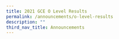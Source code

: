 ```yaml
---
title: 2021 GCE O Level Results
permalink: /announcements/o-level-results
description: ""
third_nav_title: Announcements
---
```


